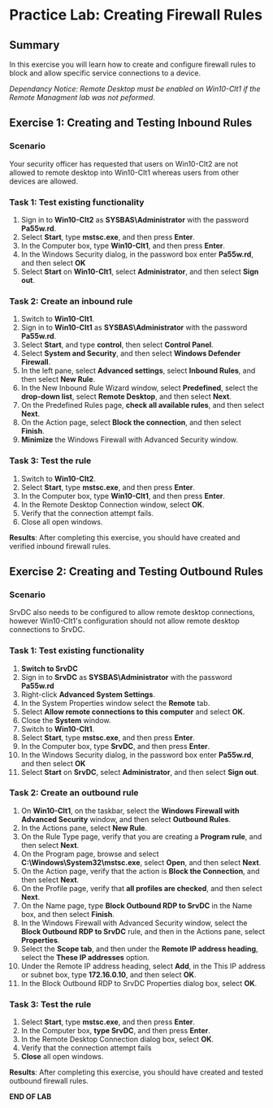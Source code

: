 # Practice Lab: Creating Firewall Rules

## Summary
In this exercise you will learn how to create and configure firewall rules to block and allow specific service connections to a device.

_Dependancy Notice: Remote Desktop must be enabled on Win10-Clt1 if the Remote Managment lab was not peformed._

## Exercise 1: Creating and Testing Inbound Rules  

### Scenario
Your security officer has requested that users on Win10-Clt2 are not allowed to remote desktop into Win10-Clt1 whereas users from other devices are allowed. 

### Task 1: Test existing functionality
1.  Sign in to **Win10-Clt2** as **SYSBAS\\Administrator** with the password
    **Pa55w.rd**.
2.  Select **Start**, type **mstsc.exe**, and then press **Enter**.
3.  In the Computer box, type **Win10-Clt1**, and then press **Enter**.
4.  In the Windows Security dialog, in the password box enter **Pa55w.rd**, and then select **OK**
5.  Select **Start** on **Win10-Clt1**, select **Administrator**, and then
    select **Sign out**.

### Task 2: Create an inbound rule 
1.  Switch to **Win10-Clt1**.
2.  Sign in to **Win10-Clt1** as **SYSBAS\\Administrator** with the password **Pa55w.rd**.
3.  Select **Start**, and type **control**, then select **Control Panel**.
4.  Select **System and Security**, and then select **Windows Defender Firewall**.
5.  In the left pane, select **Advanced settings**, select **Inbound Rules**, and
    then select **New Rule**.
6.  In the New Inbound Rule Wizard window, select **Predefined**, select the
    **drop-down list**, select **Remote Desktop**, and then select **Next**.
7.  On the Predefined Rules page, **check all available rules**, and then select
    **Next**.
8.  On the Action page, select **Block the connection**, and then select **Finish**.
9.  **Minimize** the Windows Firewall with Advanced Security window.

### Task 3: Test the rule ###
1.  Switch to **Win10-Clt2**.
2.  Select **Start**, type **mstsc.exe**, and then press **Enter**.
3.  In the Computer box, type **Win10-Clt1**, and then press **Enter**.
4.  In the Remote Desktop Connection window, select **OK**.
5.  Verify that the connection attempt fails.
6.  Close all open windows.

**Results**: After completing this exercise, you should have created and verified inbound firewall rules.

## Exercise 2: Creating and Testing Outbound Rules  ##

### Scenario
SrvDC also needs to be configured to allow remote desktop connections, however Win10-Clt1's configuration should not allow remote desktop connections to SrvDC.

### Task 1: Test existing functionality ###
1.  **Switch to SrvDC**
2.  Sign in to **SrvDC** as **SYSBAS\\Administrator** with the password  **Pa55w.rd**
3.  Right-click **Advanced System Settings**.
4.  In the System Properties window select the **Remote** tab.
5.  Select **Allow remote connections to this computer** and select **OK**. 
6.  Close the **System** window.
7.  Switch to **Win10-Clt1**.
8.  Select **Start**, type **mstsc.exe**, and then press **Enter**.
9.  In the Computer box, type **SrvDC**, and then press **Enter**.
10. In the Windows Security dialog, in the password box enter  **Pa55w.rd**, and then select **OK**
11. Select **Start** on **SrvDC**, select **Administrator**, and then select **Sign out**.

### Task 2: Create an outbound rule 
1.  On **Win10-Clt1**, on the taskbar, select the **Windows Firewall with Advanced
    Security** window, and then select **Outbound Rules**.
2.  In the Actions pane, select **New Rule**.
3.  On the Rule Type page, verify that you are creating a **Program rule**, and
    then select **Next**.
4.  On the Program page, browse and select **C:\\Windows\\System32\\mstsc.exe**,
    select **Open**, and then select **Next**.
5.  On the Action page, verify that the action is **Block the Connection**, and
    then select **Next**.
6.  On the Profile page, verify that **all profiles are checked**, and then
    select **Next**.
7.  On the Name page, type **Block Outbound RDP to SrvDC** in the Name box,
    and then select **Finish**.
8.  In the Windows Firewall with Advanced Security window, select the **Block
    Outbound RDP to SrvDC** rule, and then in the Actions pane, select
    **Properties**.
9.  Select the **Scope tab**, and then under the **Remote IP address heading**,
    select the **These IP addresses** option.
10. Under the Remote IP address heading, select **Add**, in the This IP address
    or subnet box, type **172.16.0.10**, and then select **OK**.
11. In the Block Outbound RDP to SrvDC Properties dialog box, select **OK**.

### Task 3: Test the rule ###
1.  Select **Start**, type **mstsc.exe**, and then press **Enter**.
2.  In the Computer box, **type SrvDC**, and then press **Enter**.
3.  In the Remote Desktop Connection dialog box, select **OK**.
4.  Verify that the connection attempt fails
5.  **Close** all open windows.

**Results**: After completing this exercise, you should have created and tested outbound firewall rules.

**END OF LAB**